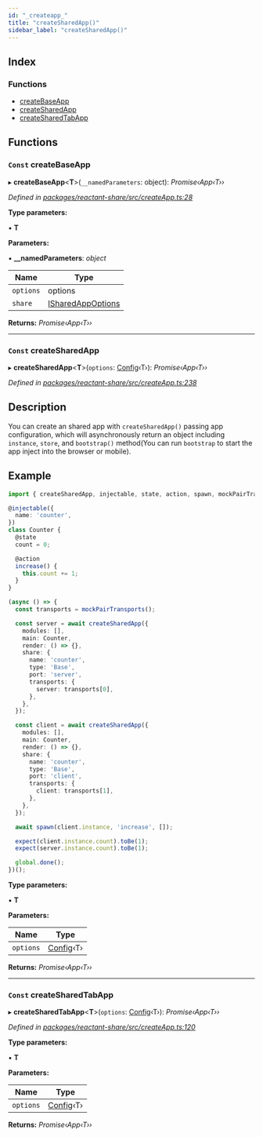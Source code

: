 ```yaml
---
id: "_createapp_"
title: "createSharedApp()"
sidebar_label: "createSharedApp()"
---
```


## Index

### Functions

* [createBaseApp](_createapp_.md#const-createbaseapp)
* [createSharedApp](_createapp_.md#const-createsharedapp)
* [createSharedTabApp](_createapp_.md#const-createsharedtabapp)

## Functions

### `Const` createBaseApp

▸ **createBaseApp**<**T**>(`__namedParameters`: object): *Promise‹App‹T››*

*Defined in [packages/reactant-share/src/createApp.ts:28](https://github.com/unadlib/reactant/blob/ae1de025/packages/reactant-share/src/createApp.ts#L28)*

**Type parameters:**

▪ **T**

**Parameters:**

▪ **__namedParameters**: *object*

Name | Type |
------ | ------ |
`options` | options |
`share` | [ISharedAppOptions](../interfaces/_interfaces_.isharedappoptions.md) |

**Returns:** *Promise‹App‹T››*

___

### `Const` createSharedApp

▸ **createSharedApp**<**T**>(`options`: [Config](../interfaces/_interfaces_.config.md)‹T›): *Promise‹App‹T››*

*Defined in [packages/reactant-share/src/createApp.ts:238](https://github.com/unadlib/reactant/blob/ae1de025/packages/reactant-share/src/createApp.ts#L238)*

## Description

You can create an shared app with `createSharedApp()` passing app configuration,
which will asynchronously return an object including `instance`, `store`,
and `bootstrap()` method(You can run `bootstrap` to start the app inject into the browser or mobile).

## Example

```ts
import { createSharedApp, injectable, state, action, spawn, mockPairTransports } from 'reactant-share';

@injectable({
  name: 'counter',
})
class Counter {
  @state
  count = 0;

  @action
  increase() {
    this.count += 1;
  }
}

(async () => {
  const transports = mockPairTransports();

  const server = await createSharedApp({
    modules: [],
    main: Counter,
    render: () => {},
    share: {
      name: 'counter',
      type: 'Base',
      port: 'server',
      transports: {
        server: transports[0],
      },
    },
  });

  const client = await createSharedApp({
    modules: [],
    main: Counter,
    render: () => {},
    share: {
      name: 'counter',
      type: 'Base',
      port: 'client',
      transports: {
        client: transports[1],
      },
    },
  });

  await spawn(client.instance, 'increase', []);

  expect(client.instance.count).toBe(1);
  expect(server.instance.count).toBe(1);

  global.done();
})();
```

**Type parameters:**

▪ **T**

**Parameters:**

Name | Type |
------ | ------ |
`options` | [Config](../interfaces/_interfaces_.config.md)‹T› |

**Returns:** *Promise‹App‹T››*

___

### `Const` createSharedTabApp

▸ **createSharedTabApp**<**T**>(`options`: [Config](../interfaces/_interfaces_.config.md)‹T›): *Promise‹App‹T››*

*Defined in [packages/reactant-share/src/createApp.ts:120](https://github.com/unadlib/reactant/blob/ae1de025/packages/reactant-share/src/createApp.ts#L120)*

**Type parameters:**

▪ **T**

**Parameters:**

Name | Type |
------ | ------ |
`options` | [Config](../interfaces/_interfaces_.config.md)‹T› |

**Returns:** *Promise‹App‹T››*
